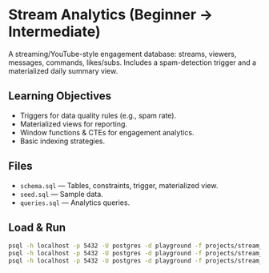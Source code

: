 # Stream Analytics (Beginner → Intermediate)

A streaming/YouTube-style engagement database: streams, viewers, messages, commands, likes/subs.
Includes a spam-detection trigger and a materialized daily summary view.

## Learning Objectives
- Triggers for data quality rules (e.g., spam rate).
- Materialized views for reporting.
- Window functions & CTEs for engagement analytics.
- Basic indexing strategies.

## Files
- `schema.sql` — Tables, constraints, trigger, materialized view.
- `seed.sql` — Sample data.
- `queries.sql` — Analytics queries.

## Load & Run
```bash
psql -h localhost -p 5432 -U postgres -d playground -f projects/stream_analytics/schema.sql
psql -h localhost -p 5432 -U postgres -d playground -f projects/stream_analytics/seed.sql
psql -h localhost -p 5432 -U postgres -d playground -f projects/stream_analytics/queries.sql
```